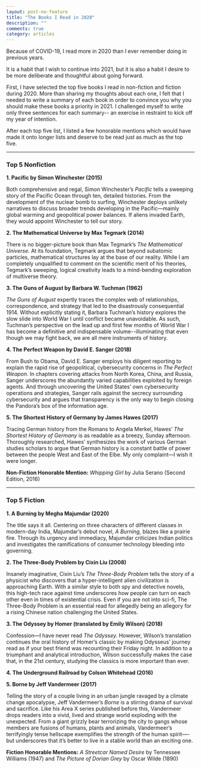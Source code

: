 ```yaml
---
layout: post-no-feature
title: "The Books I Read in 2020"
description: ""
comments: true
category: articles
---
```


Because of COVID-19, I read more in 2020 than I ever remember doing in previous years.

It is a habit that I wish to continue into 2021, but it is also a habit 
I desire to be more deliberate and thoughtful about going forward. 

First, I have selected the top five books I read in non-fiction and fiction during 2020. 
More than sharing my thoughts about each one, I felt that I needed to write 
a summary of each book in order to convince you why you should make these books a priority in 2021. 
I challenged myself to write only three sentences for each summary--
an exercise in restraint to kick off my year of intention. 

After each top five list, I  listed a few honorable mentions 
which would have made it onto longer lists and deserve to be read just as much as the top five. 

***

### Top 5 Nonfiction

**1. Pacific by Simon Winchester (2015)**
  
  Both comprehensive and regal, Simon Winchester’s *Pacific* tells a sweeping story of the Pacific Ocean 
  through ten, detailed histories. From the development of the nuclear bomb to surfing, 
  Winchester deploys unlikely narratives to discuss broader trends developing in the Pacific—mainly global warming 
  and geopolitical power balances. If aliens invaded Earth, they would appoint Winchester to tell our story.
  
**2. The Mathematical Universe by Max Tegmark (2014)**
  
  There is no bigger-picture book than Max Tegmark’s *The Mathematical Universe.* At its foundation, 
  Tegmark argues that beyond subatomic particles, mathematical structures lay at the base of our reality. 
  While I am completely unqualified to comment on the scientific merit of his theories, Tegmark’s sweeping, 
  logical creativity leads to a mind-bending exploration of multiverse theory.
  
**3. The Guns of August by Barbara W. Tuchman (1962)**
  
  *The Guns of August* expertly traces the complex web of relationships, correspondence, 
  and strategy that led to the disastrously consequential 1914. Without explicitly stating it, 
  Barbara Tuchman’s history explores the slow slide into World War I until conflict became unavoidable. 
  As such, Tuchman’s perspective on the lead up and first few months of World War I has become a definitive 
  and indispensable volume--illuminating that even though we may fight back, we are all mere instruments of history.
  
**4. The Perfect Weapon by David E. Sanger (2018)**
  
  From Bush to Obama, David E. Sanger employs his diligent reporting to explain the rapid rise of geopolitical, 
  cybersecurity concerns in *The Perfect Weapon.* In chapters covering attacks from North Korea, China, and Russia, 
  Sanger underscores the abundantly varied capabilities exploited by foreign agents. And through uncovering 
  the United States’ own cybersecurity operations and strategies, Sanger rails against the secrecy surrounding 
  cybersecurity and argues that transparency is the only way to begin closing the Pandora’s box of the information age.
  
**5. The Shortest History of Germany by James Hawes (2017)**
  
  Tracing German history from the Romans to Angela Merkel, Hawes’ *The Shortest History of Germany* is as readable as a breezy, 
  Sunday afternoon. Thoroughly researched, Hawes’ synthesizes the work of various German studies scholars 
  to argue that German history is a constant battle of power between the people West and East of the Elbe. 
  My only complaint—I wish it were longer.

**Non-Fiction Honorable Mention:** *Whipping Girl* by Julia Serano (Second Edition, 2016)

***

### Top 5 Fiction

**1. A Burning by Megha Majumdar (2020)**

  The title says it all. Centering on three characters of different classes in modern-day India, 
  Majumdar’s debut novel, *A Burning,* blazes like a prairie fire. Through its urgency and immediacy, 
  Majumdar criticizes Indian politics and investigates the ramifications of consumer technology bleeding into governing.

**2. The Three-Body Problem by Cixin Liu (2008)**

  Insanely imaginative, Cixin Liu’s *The Three-Body Problem* tells the story of a physicist who discovers 
  that a hyper-intelligent alien civilization is approaching Earth. With a similar style to both spy and 
  detective novels, this high-tech race against time underscores how people can turn on each other 
  even in times of existential crisis. Even if you are not into sci-fi, The Three-Body Problem is 
  an essential read for allegedly being an allegory for a rising Chinese nation challenging the United States.

**3. The Odyssey by Homer (translated by Emily Wilson) (2018)**

Confession—I have never read *The Odyssey.* However, Wilson’s translation continues the oral history of 
Homer’s classic by making Odysseus’ journey read as if your best friend was recounting their Friday night. 
In addition to a triumphant and analytical introduction, Wilson successfully makes the case that, 
in the 21st century, studying the classics is more important than ever.

**4. The Underground Railroad by Colson Whitehead (2016)**

**5. Borne by Jeff Vandermeer (2017)**

  Telling the story of a couple living in an urban jungle ravaged by a climate change apocalypse, 
  Jeff Vandermeer’s *Borne* is a stirring drama of survival and   sacrifice. Like his Area X series published 
  before this, Vandermeer drops readers into a vivid, lived and strange world exploding with the unexpected. 
  From a giant grizzly bear terrorizing the city to gangs whose members are fusions of humans, plants and animals, 
  Vandermeer’s terrifyingly tense hellscape exemplifies the strength of the human spirit—-but underscores that it’s better 
  to live in a stable world than an exciting one.
  
**Fiction Honorable Mentions:** *A Streetcar Named Desire* by Tennessee Williams (1947) and *The Picture of Dorian Grey* by Oscar Wilde (1890)

